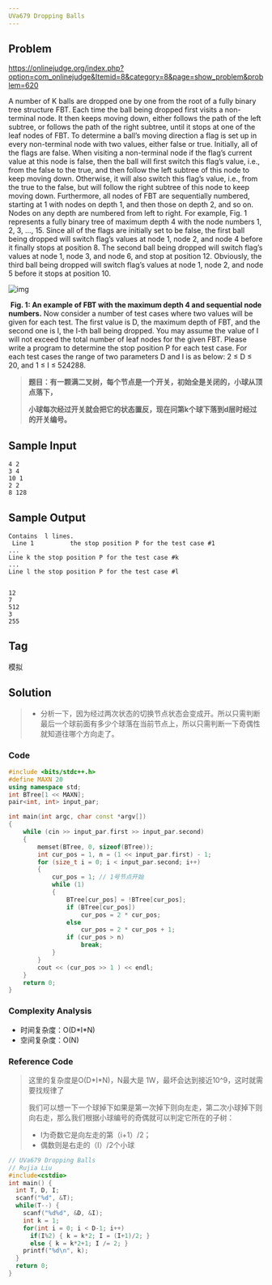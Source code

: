 ```yaml
---
UVa679 Dropping Balls
---
```


## Problem

https://onlinejudge.org/index.php?option=com_onlinejudge&Itemid=8&category=8&page=show_problem&problem=620

A number of K balls are dropped one by one from the root of a fully binary tree structure FBT. Each
time the ball being dropped first visits a non-terminal node. It then keeps moving down, either follows
the path of the left subtree, or follows the path of the right subtree, until it stops at one of the leaf
nodes of FBT. To determine a ball’s moving direction a flag is set up in every non-terminal node with
two values, either false or true. Initially, all of the flags are false. When visiting a non-terminal node
if the flag’s current value at this node is false, then the ball will first switch this flag’s value, i.e., from
the false to the true, and then follow the left subtree of this node to keep moving down. Otherwise,
it will also switch this flag’s value, i.e., from the true to the false, but will follow the right subtree of
this node to keep moving down. Furthermore, all nodes of FBT are sequentially numbered, starting at
1 with nodes on depth 1, and then those on depth 2, and so on. Nodes on any depth are numbered
from left to right. For example, Fig. 1 represents a fully binary tree of maximum depth 4 with the node numbers 1,
2, 3, …, 15. Since all of the flags are initially set to be false, the first ball being dropped will switch
flag’s values at node 1, node 2, and node 4 before it finally stops at position 8. The second ball being
dropped will switch flag’s values at node 1, node 3, and node 6, and stop at position 12. Obviously,
the third ball being dropped will switch flag’s values at node 1, node 2, and node 5 before it stops at
position 10.

![img](https://img-blog.csdnimg.cn/20191016195358135.png?x-oss-process=image/watermark,type_ZmFuZ3poZW5naGVpdGk,shadow_10,text_aHR0cHM6Ly9ibG9nLmNzZG4ubmV0L3FxXzQwNDA5NDE2,size_16,color_FFFFFF,t_70)

​							**Fig. 1: An example of FBT with the maximum depth 4 and sequential node numbers.**
Now consider a number of test cases where two values will be given for each test. The first value is D, the maximum depth of FBT, and the second one is I, the I-th ball being dropped. You may assume the value of I will not exceed the total number of leaf nodes for the given FBT. Please write a program to determine the stop position P for each test case.
For each test cases the range of two parameters D and I is as below: 2 ≤ D ≤ 20, and 1 ≤ I ≤ 524288.

> **题目：有一颗满二叉树，每个节点是一个开关，初始全是关闭的，小球从顶点落下，**
>
> ​      **小球每次经过开关就会把它的状态置反，现在问第k个球下落到d层时经过的开关编号。**

## Sample Input

```
4 2
3 4
10 1
2 2
8 128
```

## Sample Output

```
Contains  l lines.
 Line 1 		 the stop position P for the test case #1 
... 		 
Line k the stop position P for the test case #k 
... 		 
Line l the stop position P for the test case #l


12
7
512
3
255
```

## Tag

模拟

## Solution

> - 分析一下，因为经过两次状态的切换节点状态会变成开。所以只需判断最后一个球前面有多少个球落在当前节点上，所以只需判断一下奇偶性就知道往哪个方向走了。

### Code

```c++
#include <bits/stdc++.h>
#define MAXN 20
using namespace std;
int BTree[1 << MAXN];
pair<int, int> input_par;

int main(int argc, char const *argv[])
{
    while (cin >> input_par.first >> input_par.second)
    {
        memset(BTree, 0, sizeof(BTree));    
        int cur_pos = 1, n = (1 << input_par.first) - 1;
        for (size_t i = 0; i < input_par.second; i++)
        {
            cur_pos = 1; // 1号节点开始
            while (1)
            {
                BTree[cur_pos] = !BTree[cur_pos];
                if (BTree[cur_pos])
                    cur_pos = 2 * cur_pos;
                else
                    cur_pos = 2 * cur_pos + 1;
                if (cur_pos > n)
                    break;
            }
        }
        cout << (cur_pos >> 1 ) << endl;
    }
    return 0;
}

```

### Complexity Analysis

- 时间复杂度：O(D\*I\*N)
- 空间复杂度：O(N)



### **Reference Code**

> 这里的复杂度是O(D\*I\*N)，N最大是 1W，最坏会达到接近10^9，这时就需要找规律了
>
> 我们可以想一下一个球掉下如果是第一次掉下则向左走，第二次小球掉下则向右走，那么我们根据小球编号的奇偶就可以判定它所在的子树：
>
> - I为奇数它是向左走的第（i+1）/2；
> - 偶数则是右走的（I）/2个小球

```c++
// UVa679 Dropping Balls
// Rujia Liu
#include<cstdio>
int main() {
  int T, D, I;
  scanf("%d", &T);
  while(T--) {
    scanf("%d%d", &D, &I);
    int k = 1;
    for(int i = 0; i < D-1; i++)
      if(I%2) { k = k*2; I = (I+1)/2; }
      else { k = k*2+1; I /= 2; }
    printf("%d\n", k);
  }
  return 0;
}

```

